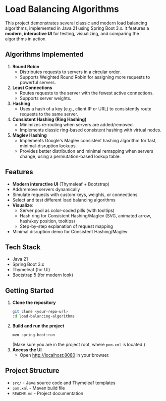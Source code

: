 # Load Balancing Algorithms

This project demonstrates several classic and modern load balancing algorithms, implemented in Java 21 using Spring Boot 3.x. It features a **modern, interactive UI** for testing, visualizing, and comparing the algorithms in action.

## Algorithms Implemented

1. **Round Robin**
   - Distributes requests to servers in a circular order.
   - Supports Weighted Round Robin for assigning more requests to powerful servers.
2. **Least Connections**
   - Routes requests to the server with the fewest active connections.
   - Supports server weights.
3. **Hashing**
   - Uses a hash of a key (e.g., client IP or URL) to consistently route requests to the same server.
4. **Consistent Hashing (Ring Hashing)**
   - Minimizes re-routing when servers are added/removed.
   - Implements classic ring-based consistent hashing with virtual nodes.
5. **Maglev Hashing**
   - Implements Google's Maglev consistent hashing algorithm for fast, minimal-disruption lookups.
   - Provides better distribution and minimal remapping when servers change, using a permutation-based lookup table.

## Features
- **Modern interactive UI** (Thymeleaf + Bootstrap)
- Add/remove servers dynamically
- Simulate requests with custom keys, weights, or connections
- Select and test different load balancing algorithms
- **Visualize**:
  - Server pool as color-coded pills (with tooltips)
  - Hash ring for Consistent Hashing/Maglev (SVG, animated arrow, hash/key position, tooltips)
  - Step-by-step explanation of request mapping
- Minimal disruption demo for Consistent Hashing/Maglev

## Tech Stack
- Java 21
- Spring Boot 3.x
- Thymeleaf (for UI)
- Bootstrap 5 (for modern look)

## Getting Started
1. **Clone the repository**
   ```bash
   git clone <your-repo-url>
   cd load-balancing-algorithms
   ```
2. **Build and run the project**
   ```bash
   mvn spring-boot:run
   ```
   (Make sure you are in the project root, where `pom.xml` is located.)
3. **Access the UI**
   - Open [http://localhost:8080](http://localhost:8080) in your browser.

## Project Structure
- `src/` - Java source code and Thymeleaf templates
- `pom.xml` - Maven build file
- `README.md` - Project documentation 